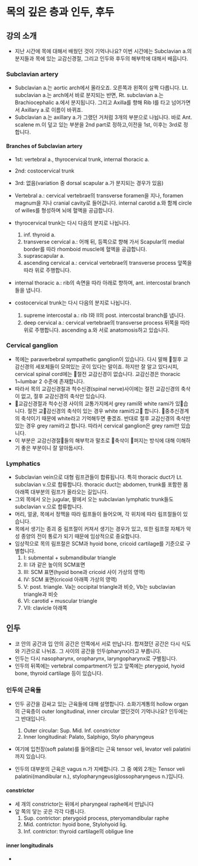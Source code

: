 # 목의 깊은 층과 인두, 후두

## 강의 소개

* 지난 시간에 목에 대해서 배웠던 것이 기억나나요? 이번 시간에는 Subclavian a.의 분지들과 목에 있는 교감신경절, 그리고 인두와 후두의 해부학에 대해서 배웁니다.

### Subclavian artery

* Subclavian a.는 aortic arch에서 올라오죠. 오른쪽과 왼쪽이 살짝 다릅니다. Lt. subclavian a.는 arch에서 바로 분지되는 반면, Rt. subclavian a.는 Brachiocephalic a.에서 분지됩니다. 그리고 Axilla를 향해 Rib I를 타고 넘어가면서 Axillary a.로 이름이 바뀌죠.
* Subclavian a.는 axillary a.가 그랬던 거처럼 3개의 부분으로 나뉩니다. 바로 Ant. scalene m.이 덮고 있는 부분을 2nd part로 정하고,이전을 1st, 이후는 3rd로 정합니다.

#### Branches of Subclavian artery

* 1st: vertebral a., thyrocervical trunk, internal thoracic a.
* 2nd: costocervical trunk
* 3rd: 없음(variation 중 dorsal scapular a.가 분지되는 경우가 있음)

* Vertebral a.: cervical vertebrae의 transverse foramen을 지나, foramen magnum을 지나 cranial cavity로 들어갑니다. internal carotid a.와 함께 circle of willes를 형성하며 뇌에 혈액을 공급합니다.
* thyrocervical trunk는 다시 다음의 분지로 나뉩니다.
    1. inf. thyroid a.
    1. transverse cervical a.: 어깨 뒤, 등쪽으로 향해 가서 Scapular의 medial border를 따라 rhomboid muscle에 혈액을 공급합니다.
    1. suprascapular a.
    1. ascending cervical a.: cervical vertebrae의 transverse process 앞쪽을 따라 위로 주행합니다.
* internal thoracic a.: rib의 속면을 따라 아래로 향하며, ant. intercostal branch들을 냅니다.
* costocervical trunk는 다시 다음의 분지로 나뉩니다.
    1. supreme intercostal a.: rib I와 II의 post. intercostal branch를 냅니다.
    1. deep cervical a.: cervical vertebrae의 transverse process 뒤쪽을 따라 위로 주행합니다. ascending a.와 서로 anatomosis하고 있습니다.

### Cervical ganglion

* 목에는 paraverbebral sympathetic ganglion이 있습니다. 다시 말해 절후 교감신경의 세포체들이 모여있는 곳이 있다는 말이죠. 하지만 잘 알고 있다시피, cervical spinal cord에는 절전 교감신경이 없습니다. 교감신경은 thoracic 1~lumbar 2 수준에 존재합니다.
* 따라서 목의 교감신경절과 척수신경(spinal nerve)사이에는 절전 교감신경의 축삭이 없고, 절후 교감신경의 축삭만 있습니다.
* 교감신경절과 척수신경 사이의 교통가지에서 grey rami와 white rami가 있습니다. 절전 교감신경의 축삭이 있는 경우 white rami라고 합니다. 중추신경계의 축삭이기 때문에 white라고 기억해두면 좋겠죠. 반대로 절후 교감신경의 축삭만 있는 경우 grey rami라고 합니다. 따라서 cervical ganglion은 grey rami만 있습니다.
* 이 부분은 교감신경절들의 해부학과 말초로 축삭이 퍼지는 방식에 대해 이해하기 좋은 부분이니 잘 알아둡시다.

### Lymphatics

* Subclavian vein으로 대형 림프관들이 합류됩니다. 특히 thoracic duct가 Lt. subclavian v.으로 합류합니다. thoracic duct는 abdomen, trunk를 포함한 몸 아래쪽 대부분의 림프가 올라오는 길입니다.
* 그외 목에서 오는 jugular, 팔에서 오는 subclavian lymphatic trunk들도 subclavian v.으로 합류합니다.
* 머리, 얼굴, 목에서 정맥을 따라 림프들이 들어오며, 각 위치에 따라 림프절들이 있습니다.
* 목에서 생기는 종괴 중 림프절이 커져서 생기는 경우가 있고, 또한 림프절 자체가 악성 종양의 전이 통로가 되기 때문에 임상적으로 중요합니다.
* 임상적으로 목의 림프절은 SCM과 hyoid bone, cricoid cartilage를 기준으로 구별합니다.
    1. I: submental + submandibular triangle
    1. II: I과 같은 높이의 SCM표면
    1. III: SCM 표면(hyoid bone과 cricoid 사이 가상의 영역)
    1. IV: SCM 표면(cricoid 아래쪽 가상의 영역)
    1. V: post. triangle. Va는 occipital triangle과 비슷, Vb는 subclavian triangle과 비슷
    1. VI: carotid + muscular triangle
    1. VII: clavicle 아래쪽

## 인두

* 코 안의 공간과 입 안의 공간은 안쪽에서 서로 만납니다. 합져졌던 공간은 다시 식도와 기관으로 나뉘죠. 그 사이의 공간을 인두(pharynx)라고 부릅니다.
* 인두는 다시 nasopharynx, oropharynx, laryngopharynx로 구별됩니다.
* 인두의 뒤쪽에는 vertebral compartment가 있고 앞쪽에는 pterygoid, hyoid bone, thyroid cartilage 등이 있습니다.

### 인두의 근육들

* 인두 공간을 감싸고 있는 근육들에 대해 설명합니다. 소화기계통의  hollow organ의 근육층이 outer longitudinal, inner circular 였던것이 기억나나요? 인두에는 그 반대입니다.
    1. Outer circular: Sup. Mid. Inf. constrictor
    1. Inner longitudinal: Palato, Salphigo, Stylo pharyngeus

* 여기에 입천장(soft palate)를 들어올리는 근육 tensor veli, levator veli palatini까지 있습니다.
* 인두의 대부분의 근육은 vagus n.가 지배합니다. 그 중 예외 2개는 Tensor veli palatini(mandibular n.), stylopharyngeus(glossopharyngeus n.)입니다.

#### constrictor

* 세 개의 constrictor는 뒤에서 pharyngeal raphe에서 만납니다
* 앞 쪽의 닿는 곳은 각각 다릅니다.
    1. Sup. contrictor: pterygoid process, pteryomandibular raphe
    1. Mid. contrictor: hyoid bone, Stylohyoid lig.
    1. Inf. contrictor: thyroid cartilage의 obligue line

#### inner longitudinals

* 


